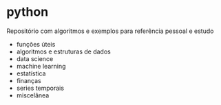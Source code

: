 # python

Repositório com algoritmos e exemplos para referência pessoal e estudo

- funções úteis 
- algoritmos e estruturas de dados
- data science
- machine learning
- estatística
- finanças
- series temporais
- miscelânea
